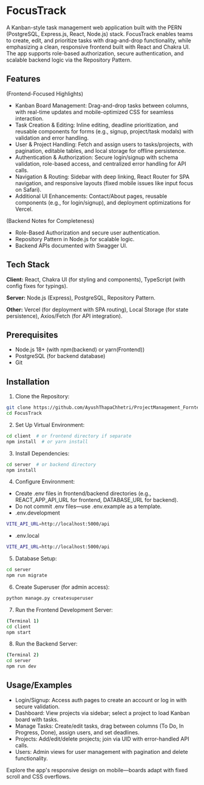 # FocusTrack

A Kanban-style task management web application built with the PERN (PostgreSQL, Express.js, React, Node.js) stack. FocusTrack enables teams to create, edit, and prioritize tasks with drag-and-drop functionality, while emphasizing a clean, responsive frontend built with React and Chakra UI. The app supports role-based authorization, secure authentication, and scalable backend logic via the Repository Pattern.

## Features

(Frontend-Focused Highlights)

- Kanban Board Management: Drag-and-drop tasks between columns, with real-time updates and mobile-optimized CSS for seamless interaction.
- Task Creation & Editing: Inline editing, deadline prioritization, and reusable components for forms (e.g., signup, project/task modals) with validation and error handling.
- User & Project Handling: Fetch and assign users to tasks/projects, with pagination, editable tables, and local storage for offline persistence.
- Authentication & Authorization: Secure login/signup with schema validation, role-based access, and centralized error handling for API calls.
- Navigation & Routing: Sidebar with deep linking, React Router for SPA navigation, and responsive layouts (fixed mobile issues like input focus on Safari).
- Additional UI Enhancements: Contact/About pages, reusable components (e.g., for login/signup), and deployment optimizations for Vercel.

(Backend Notes for Completeness)

- Role-Based Authorization and secure user authentication.
- Repository Pattern in Node.js for scalable logic.
- Backend APIs documented with Swagger UI.

## Tech Stack

**Client:** React, Chakra UI (for styling and components), TypeScript (with config fixes for typings).

**Server:** Node.js (Express), PostgreSQL, Repository Pattern.

**Other:** Vercel (for deployment with SPA routing), Local Storage (for state persistence), Axios/Fetch (for API integration).

## Prerequisites

- Node.js 18+ (with npm(backend) or yarn(Frontend))
- PostgreSQL (for backend database)
- Git

## Installation

1. Clone the Repository:

```bash
git clone https://github.com/AyushThapaChhetri/ProjectManagement_Forntend.git
cd FocusTrack
```

2. Set Up Virtual Environment:

```bash
cd client  # or frontend directory if separate
npm install  # or yarn install
```

3. Install Dependencies:

```bash
cd server  # or backend directory
npm install
```

4. Configure Environment:

- Create .env files in frontend/backend directories (e.g., REACT_APP_API_URL for frontend, DATABASE_URL for backend).
- Do not commit .env files—use .env.example as a template.
- .env.development

```bash
VITE_API_URL=http://localhost:5000/api
```

- .env.local

```bash
VITE_API_URL=http://localhost:5000/api
```

5. Database Setup:

```bash
cd server
npm run migrate
```

6. Create Superuser (for admin access):

```bash
python manage.py createsuperuser
```

7. Run the Frontend Development Server:

```bash
(Terminal 1)
cd client
npm start
```

8. Run the Backend Server:

```bash
(Terminal 2)
cd server
npm run dev
```

## Usage/Examples

- Login/Signup: Access auth pages to create an account or log in with secure validation.
- Dashboard: View projects via sidebar; select a project to load Kanban board with tasks.
- Manage Tasks: Create/edit tasks, drag between columns (To Do, In Progress, Done), assign users, and set deadlines.
- Projects: Add/edit/delete projects; join via UID with error-handled API calls.
- Users: Admin views for user management with pagination and delete functionality.

Explore the app's responsive design on mobile—boards adapt with fixed scroll and CSS overflows.
